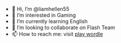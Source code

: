 - 👋 Hi, I’m @liamhellen55
- 👀 I’m interested in Gaming
- 🌱 I’m currently learning English
- 💞️ I’m looking to collaborate on Flash Team
- 📫 How to reach me: visit <a href="https://wordleplay.io/">play wordle</a>

<!---
liamhellen55/liamhellen55 is a ✨ special ✨ repository because its `README.md` (this file) appears on your GitHub profile.
You can click the Preview link to take a look at your changes.
--->
